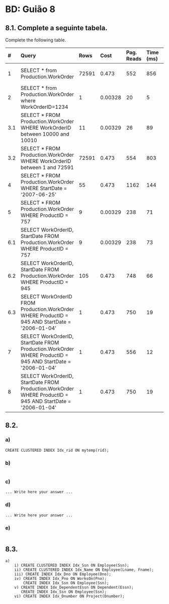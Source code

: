 # BD: Guião 8


## ​8.1. Complete a seguinte tabela.
Complete the following table.

| #    | Query                                                                                                      | Rows  | Cost  | Pag. Reads | Time (ms) | Index used | Index Op.            | Discussion |
| :--- | :--------------------------------------------------------------------------------------------------------- | :---- | :---- | :--------- | :-------- | :--------- | :------------------- | :--------- |
| 1    | SELECT * from Production.WorkOrder                                                                         | 72591 | 0.473 | 552        | 856      | PK_WorkerOrder_WorkOrderID    | Clustered Index Scan |            |
| 2    | SELECT * from Production.WorkOrder where WorkOrderID=1234                                                  | 1      |   0.00328    |   20         |    5       |  PK_WorkerOrder_WorkOrderID    |      Clustered Index Scan               |            |
| 3.1  | SELECT * FROM Production.WorkOrder WHERE WorkOrderID between 10000 and 10010                               |  11     |   0.00329    |   26         |   89        |   PK_WorkerOrder_WorkOrderID     |     Clustered Index Seek                 |            |
| 3.2  | SELECT * FROM Production.WorkOrder WHERE WorkOrderID between 1 and 72591                                   |     72591  |   0.473    |   554         |    803       |    PK_WorkerOrder_WorkOrderID   |     Clustered Index Seek                 |            |
| 4    | SELECT * FROM Production.WorkOrder WHERE StartDate = '2007-06-25'                                          |   55    |   0.473    |     1162       |    144       |    PK_WorkerOrder_WorkOrderID     |       Clustered Index Scan               |            |
| 5    | SELECT * FROM Production.WorkOrder WHERE ProductID = 757                                                   |   9    |   0.00329    |     238       |    71       |   IX_WorkerOrder_ProductID         |      Index Seek         |            |
| 6.1  | SELECT WorkOrderID, StartDate FROM Production.WorkOrder WHERE ProductID = 757                              |   9    |   0.00329    |     238       |     73      |    IX_WorkerOrder_ProductID        |        Index Seek              |            |
| 6.2  | SELECT WorkOrderID, StartDate FROM Production.WorkOrder WHERE ProductID = 945                              |   105    |  0.473     |     748       |      66     |     PK_WorkerOrder_WorkOrderID       |     Clustered Index Scan                 |            |
| 6.3  | SELECT WorkOrderID FROM Production.WorkOrder WHERE ProductID = 945 AND StartDate = '2006-01-04'            |    1   |   0.473    |    750        |     19      |      PK_WorkerOrder_WorkOrderID       |     Clustered Index Scan               |            |
| 7    | SELECT WorkOrderID, StartDate FROM Production.WorkOrder WHERE ProductID = 945 AND StartDate = '2006-01-04' |   1    |   0.473    |     556       |     12      |     PK_WorkerOrder_WorkOrderID       |     Clustered Index Scan              |            |
| 8    | SELECT WorkOrderID, StartDate FROM Production.WorkOrder WHERE ProductID = 945 AND StartDate = '2006-01-04' |    1   |    0.473   |     750       |    19       |      PK_WorkerOrder_WorkOrderID       |     Clustered Index Scan            |            |

## ​8.2.

### a)

```
CREATE CLUSTERED INDEX Idx_rid ON mytemp(rid);
```

### b)

```

```

### c)

```
... Write here your answer ...
```

### d)

```
... Write here your answer ...
```

### e)

```

```

## ​8.3.

```
a)
    i) CREATE CLUSTERED INDEX Idx_Ssn ON Employee(Ssn);
    ii) CREATE CLUSTERED INDEX Idx_Name ON Employee(Lname, Fname);
    iii) CREATE INDEX Idx_Dno ON Employee(Dno);
    iv) CREATE INDEX Idx_Pno ON WorksOn(Pno);
        CREATE INDEX Idx_Ssn ON Employee(Ssn);
    v) CREATE INDEX Idx_DependentEssn ON Dependent(Essn);
       CREATE INDEX Idx_Ssn ON Employee(Ssn);
    vi) CREATE INDEX Idx_Dnumber ON Project(Dnumber);
```

